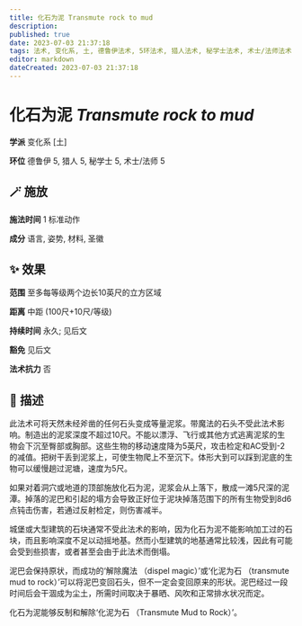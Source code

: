 ```yaml
---
title: 化石为泥 Transmute rock to mud
description: 
published: true
date: 2023-07-03 21:37:18
tags: 法术, 变化系, 土, 德鲁伊法术, 5环法术, 猎人法术, 秘学士法术, 术士/法师法术
editor: markdown
dateCreated: 2023-07-03 21:37:18
---
```


# **化石为泥** *Transmute rock to mud*

**学派** 变化系 \[土\] 

**环位** 德鲁伊 5, 猎人 5, 秘学士 5, 术士/法师 5

## 🪄 施放

**施法时间** 1 标准动作

**成分** 语言, 姿势, 材料, 圣徽

## ✨ 效果  

**范围** 至多每等级两个边长10英尺的立方区域

**距离** 中距 (100尺+10尺/等级)  

**持续时间** 永久; 见后文 

**豁免** 见后文

**法术抗力** 否

## 📖 描述

此法术可将天然未经斧凿的任何石头变成等量泥浆。带魔法的石头不受此法术影响。制造出的泥浆深度不超过10尺。不能以漂浮、飞行或其他方式逃离泥浆的生物会下沉至臀部或胸部。这些生物的移动速度降为5英尺，攻击检定和AC受到-2的减值。把树干丢到泥浆上，可使生物爬上不至沉下。体形大到可以踩到泥底的生物可以缓慢趟过泥塘，速度为5尺。

如果对着洞穴或地道的顶部施放化石为泥，泥浆会从上落下，散成一滩5尺深的泥潭。掉落的泥巴和引起的塌方会导致正好位于泥块掉落范围下的所有生物受到8d6点钝击伤害，若通过反射检定，则伤害减半。

城堡或大型建筑的石块通常不受此法术的影响，因为化石为泥不能影响加工过的石块，而且影响深度不足以动摇地基。然而小型建筑的地基通常比较浅，因此有可能会受到些损害，或者甚至会由于此法术而倒塌。

泥巴会保持原状，而成功的‘解除魔法 （dispel magic）’或‘化泥为石 （transmute mud to rock）’可以将泥巴变回石头，但不一定会变回原来的形状。泥巴经过一段时间后会干涸成为尘土，所需时间取决于暴晒、风吹和正常排水状况而定。

化石为泥能够反制和解除‘化泥为石 （Transmute Mud to Rock）’。
    